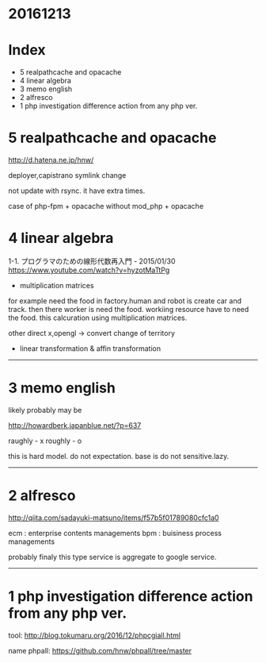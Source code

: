# 20161213

# Index
- 5 realpathcache and opacache
- 4 linear algebra
- 3 memo english
- 2 alfresco
- 1 php investigation difference action from any php ver.


# 5 realpathcache and opacache
http://d.hatena.ne.jp/hnw/

deployer,capistrano
symlink change

not update with rsync. it have extra times.

case of php-fpm + opacache
without mod_php + opacache





# 4 linear algebra

1-1. プログラマのための線形代数再入門 - 2015/01/30
https://www.youtube.com/watch?v=hyzotMaTtPg

- multiplication matrices

for example need the food in factory.human and robot is create car and track.
then there worker is need the food. workiing resource have to need the food.
this calcuration using multiplication matrices.

other
direct x,opengl -> convert change of territory

- linear transformation & affin transformation



---------------------
# 3 memo english

likely
probably
may be

http://howardberk.japanblue.net/?p=637


raughly - x
roughly - o

this is hard model. do not expectation. 
base is do not sensitive.lazy.




---------------------
# 2 alfresco

http://qiita.com/sadayuki-matsuno/items/f57b5f01789080cfc1a0

ecm : enterprise contents managements
bpm : buisiness process managements

probably finaly this type service is aggregate to google service.


---------------------
# 1 php investigation difference action from any php ver.

tool: http://blog.tokumaru.org/2016/12/phpcgiall.html

name phpall: https://github.com/hnw/phpall/tree/master



